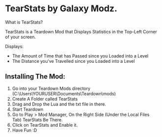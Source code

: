 # TearStats by Galaxy Modz.

What is TearStats?
<p>TearStats is a Teardown Mod that Displays Statistics  in the Top-Left Corner of your screen.</p>

Displays:
* The Amount of Time that has Passed since you Loaded into a Level
* The Distance you've Travelled since you Loaded into a Level

## Installing The Mod:

1. Go into your Teardown Mods directory (C:\Users\YOURUSER\Documents\Teardown\mods)
2. Create A Folder called TearStats
3. Drag and Drop the Lua and the txt file in there.
4. Start Teardown
5. Go to Play > Mod Manager, On the Right Side (Under the Local Files Tab) TearStats Be There.
6. Click on TearStats and Enable it.
7. Have Fun :D
